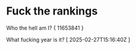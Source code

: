 # Fuck the rankings

Who the hell am I?
{ 11653841 }

What fucking year is it?
[ 2025-02-27T15:16:40Z ]
